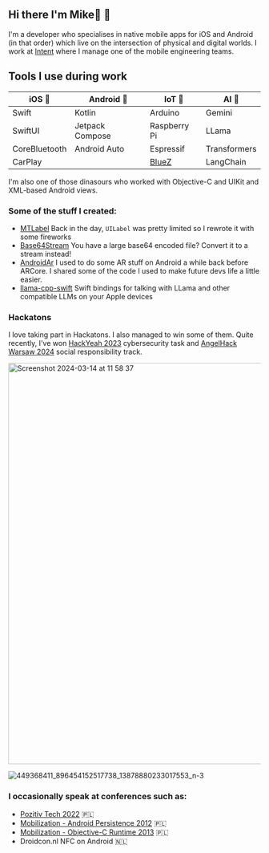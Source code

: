 ## Hi there I'm Mike🔴 👋 

I'm a developer who specialises in native mobile apps for iOS and Android (in that order) which live on the intersection of physical and digital worlds. I work at [Intent](https://withintent.com) where I manage one of the mobile engineering teams.

## Tools I use during work 

| iOS 📱 | Android 🤖 | IoT 🦾 | AI 🧠
|---------|---------| --------- | ---------
| Swift  | Kotlin  | Arduino | Gemini
| SwiftUI  | Jetpack Compose | Raspberry Pi | LLama
| CoreBluetooth  | Android Auto | Espressif | Transformers
|  CarPlay | | [BlueZ](http://www.bluez.org) | LangChain

I'm also one of those dinasours who worked with Objective-C and UIKit and XML-based Android views.

### Some of the stuff I created:

- [MTLabel](https://github.com/srgtuszy/MTLabel) Back in the day, `UILabel` was pretty limited so I rewrote it with some fireworks
- [Base64Stream](https://github.com/srgtuszy/Base64Stream) You have a large base64 encoded file? Convert it to a stream instead!
- [AndroidAr](https://github.com/srgtuszy/AndroidAr) I used to do some AR stuff on Android a while back before ARCore. I shared some of the code I used to make future devs life a little easier.
- [llama-cpp-swift](https://github.com/srgtuszy/llama-cpp-swift) Swift bindings for talking with LLama and other compatible LLMs on your Apple devices

### Hackatons

I love taking part in Hackatons. I also managed to win some of them. Quite recently, I've won [HackYeah 2023](https://www.youtube.com/watch?v=KSgIre2zTdk) cybersecurity task and [AngelHack Warsaw 2024](https://angelhack.com/hackglobal/warsaw/) social responsibility track.


<img width="800" alt="Screenshot 2024-03-14 at 11 58 37" src="https://github.com/srgtuszy/srgtuszy/assets/290669/3ddde2bc-02e7-4e76-84d4-b4cf89d9a5d7">

![449368411_896454152517738_13878880233017553_n-3](https://github.com/user-attachments/assets/6920b20a-66c7-4e99-baa0-c0b4433f2cc3)


### I occasionally speak at conferences such as:

- [Pozitiv Tech 2022](https://www.youtube.com/watch?v=dnBIwZiI9zY&t=5s) 🇵🇱
- [Mobilization - Android Persistence 2012](https://www.youtube.com/watch?v=_uypUKZKNdM) 🇵🇱
- [Mobilization - Objective-C Runtime 2013](https://www.youtube.com/watch?v=-cY_2FmD6R4) 🇵🇱
- Droidcon.nl NFC on Android 🇳🇱
